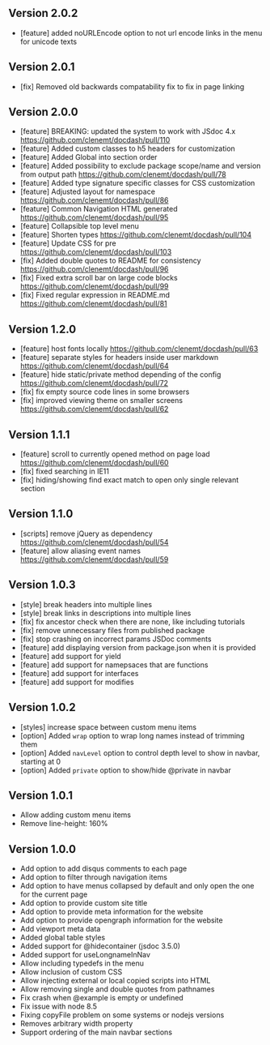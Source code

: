 ## Version 2.0.2
* [feature] added noURLEncode option to not url encode links in the menu for unicode texts
## Version 2.0.1
* [fix] Removed old backwards compatability fix to fix in page linking

## Version 2.0.0
* [feature] BREAKING: updated the system to work with JSdoc 4.x https://github.com/clenemt/docdash/pull/110
* [feature] Added custom classes to h5 headers for customization
* [feature] Added Global into section order
* [feature] Added possibility to exclude package scope/name and version from output path https://github.com/clenemt/docdash/pull/78
* [feature] Added type signature specific classes for CSS customization
* [feature] Adjusted layout for namespace https://github.com/clenemt/docdash/pull/86
* [feature] Common Navigation HTML generated https://github.com/clenemt/docdash/pull/95
* [feature] Collapsible top level menu
* [feature] Shorten types https://github.com/clenemt/docdash/pull/104
* [feature] Update CSS for pre https://github.com/clenemt/docdash/pull/103
* [fix] Added double quotes to README for consistency https://github.com/clenemt/docdash/pull/96
* [fix] Fixed extra scroll bar on large code blocks https://github.com/clenemt/docdash/pull/99
* [fix] Fixed regular expression in README.md https://github.com/clenemt/docdash/pull/81

## Version 1.2.0

* [feature] host fonts locally https://github.com/clenemt/docdash/pull/63
* [feature] separate styles for headers inside user markdown https://github.com/clenemt/docdash/pull/64
* [feature] hide static/private method depending of the config https://github.com/clenemt/docdash/pull/72
* [fix] fix empty source code lines in some browsers
* [fix] improved viewing theme on smaller screens https://github.com/clenemt/docdash/pull/62

## Version 1.1.1

* [feature] scroll to currently opened method on page load https://github.com/clenemt/docdash/pull/60
* [fix] fixed searching in IE11
* [fix] hiding/showing find exact match to open only single relevant section

## Version 1.1.0

* [scripts] remove jQuery as dependency https://github.com/clenemt/docdash/pull/54
* [feature] allow aliasing event names https://github.com/clenemt/docdash/pull/59

## Version 1.0.3

* [style] break headers into multiple lines
* [style] break links in descriptions into multiple lines
* [fix] fix ancestor check when there are none, like including tutorials
* [fix] remove unnecessary files from published package
* [fix] stop crashing on incorrect params JSDoc comments
* [feature] add displaying version from package.json when it is provided
* [feature] add support for yield
* [feature] add support for namepsaces that are functions
* [feature] add support for interfaces
* [feature] add support for modifies

## Version 1.0.2

* [styles] increase space between custom menu items
* [option] Added `wrap` option to wrap long names instead of trimming them
* [option] Added `navLevel` option to control depth level to show in navbar, starting at 0
* [option] Added `private` option to show/hide @private in navbar

## Version 1.0.1

* Allow adding custom menu items
* Remove line-height: 160%

## Version 1.0.0

* Add option to add disqus comments to each page
* Add option to filter through navigation items
* Add option to have menus collapsed by default and only open the one for the current page
* Add option to provide custom site title
* Add option to provide meta information for the website
* Add option to provide opengraph information for the website
* Add viewport meta data
* Added global table styles
* Added support for @hidecontainer (jsdoc 3.5.0)
* Added support for useLongnameInNav
* Allow including typedefs in the menu
* Allow inclusion of custom CSS
* Allow injecting external or local copied scripts into HTML
* Allow removing single and double quotes from pathnames
* Fix crash when @example is empty or undefined
* Fix issue with node 8.5
* Fixing copyFile problem on some systems or nodejs versions
* Removes arbitrary width property
* Support ordering of the main navbar sections
